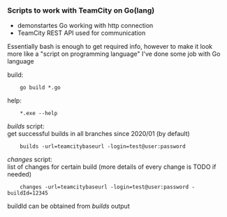### Scripts to work with TeamCity on Go(lang)  
* demonstartes Go working with http connection  
* TeamCity REST API used for communication  

Essentially bash is enough to get required info, however to make it look more like a "script on programming language" I've done some job with Go language  

build:

        go build *.go 

help:

        *.exe --help

*builds* script:  
get successful builds in all branches since 2020/01 (by default)

        builds -url=teamcitybaseurl -login=test@user:password  

*changes* script:  
list of changes for certain build (more details of every change is TODO if needed)

        changes -url=teamcitybaseurl -login=test@user:password -buildId=12345

buildId can be obtained from *builds* output

